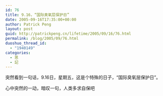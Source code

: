 ```yaml
---
id: 76
title: 9.16，“国际臭氧层保护日”
date: 2005-09-16T17:35:00+00:00
author: Patrick Peng
layout: post
guid: http://patrickpeng.cn/lifetime/2005/09/16/76.html
permalink: /blog/2005/09/76.html
duoshuo_thread_id:
  - "1940149"
categories:
  - 思
  - 記
---
```

<p>突然看到一句话，9.16日，星期五，这是个特殊的日子，“国际臭氧层保护日”。</p>  <p>心中突然的一动，暗叹一句，人类多求自保吧</p>